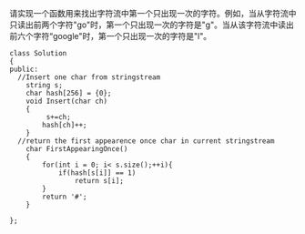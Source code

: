 请实现一个函数用来找出字符流中第一个只出现一次的字符。例如，当从字符流中只读出前两个字符"go"时，第一个只出现一次的字符是"g"。当从该字符流中读出前六个字符“google"时，第一个只出现一次的字符是"l"。

```
class Solution
{
public:
  //Insert one char from stringstream
    string s;
    char hash[256] = {0};
    void Insert(char ch)
    {
         s+=ch;
        hash[ch]++;
    }
  //return the first appearence once char in current stringstream
    char FirstAppearingOnce()
    {
        for(int i = 0; i< s.size();++i){
            if(hash[s[i]] == 1)
                return s[i];
        }
        return '#';
    }
 
};
```